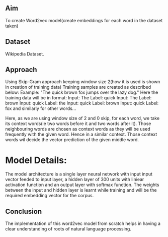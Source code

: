 ## Aim
To create Word2vec model(create embeddings for each word in the dataset taken)

## Dataset
Wikipedia Dataset.

## Approach

Using Skip-Gram approach keeping window size 2(how it is used is shown in creation of training data)
Training samples are created as described below:
Example:
"The quick brown fox jumps over the lazy dog."
Here the training data will be in format:
Input: The   Label: quick
Input: The   Label: brown
Input: quick Label: the
Input: quick Label: brown
Input: quick Label: fox
and similarly for other words...

Here, as we are using window size of 2 and 0 skip, for each word, we take its context words(ie two words before it and two words after it). Those neighbouring words are chosen as context words as they will be used frequently with the given word. Hence in a similar context. Those context words wil decide the vector prediction of the given middle word.

 # Model Details:
 
 The model architecture is a single layer neural network with input input vector feeded to input layer, a hidden layer  of 300 units with liniear activation function and an output layer with softmax function. The weights between the input and hidden layer is learnt while training and will be the required embedding vector for the corpus.

## Conclusion

The implementation of this word2vec model from scratch helps in having a clear understanding of roots of natural language processing.
